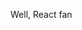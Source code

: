 Well, React fan

<!---
alexeychr/alexeychr is a ✨ special ✨ repository because its `README.md` (this file) appears on your GitHub profile.
You can click the Preview link to take a look at your changes.
--->
